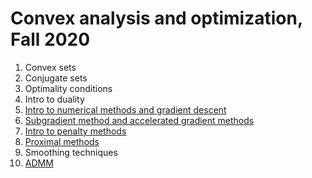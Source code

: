 # Convex analysis and optimization, Fall 2020

1. Convex sets
2. Conjugate sets
3. Optimality conditions
4. Intro to duality
5. [Intro to numerical methods and gradient descent](./grad_descent.ipynb) 
6. [Subgradient method  and accelerated gradient methods](./acc_gd/acc_gd.ipynb)
7. [Intro to penalty methods](./intro_penalty_auglagr.ipynb)
8. [Proximal methods](./proximal_methods.ipynb)
9. Smoothing techniques
10. [ADMM](./admm_slides.ipynb)
